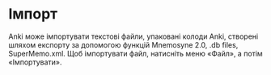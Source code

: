 # Імпорт

Anki може імпортувати текстові файли, упаковані колоди Anki, створені шляхом експорту
за допомогою функцій Mnemosyne 2.0, .db files, SuperMemo.xml. Щоб імпортувати
файл, натисніть меню «Файл», а потім «Імпортувати».
